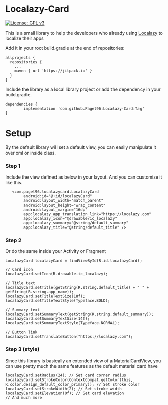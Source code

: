 # Localazy-Card
[![License: GPL v3](https://img.shields.io/badge/License-GPLv3-blue.svg)](https://www.gnu.org/licenses/gpl-3.0)

This is a small library to help the developers who already using <a href="https://localazy.com">Localazy</a> to localize their apps

Add it in your root build.gradle at the end of repositories:

```
allprojects {
  repositories {
    ...
    maven { url 'https://jitpack.io' }
  }
}
```
  
Include the library as a local library project or add the dependency in your build.gradle.
```
dependencies {
        implementation 'com.github.Paget96:Localazy-Card:Tag'
}
```

# Setup
By the default library will set a default view, you can easily manipulate it over xml or inside class.

### Step 1
Include the view defined as below in your layout. And you can customize it like this.
```
   <com.paget96.localazycard.LocalazyCard
        android:id="@+id/localazyCard"
        android:layout_width="match_parent"
        android:layout_height="wrap_content"
        android:layout_margin="16dp"
        app:localazy_app_translation_link="https://localazy.com"
        app:localazy_icon="@drawable/ic_localazy"
        app:localazy_summary="@string/default_summary"
        app:localazy_title="@string/default_title" />
```

### Step 2
Or do the same inside your Activity or Fragment
```
LocalazyCard localazyCard = findViewById(R.id.localazyCard);

// Card icon
localazyCard.setIcon(R.drawable.ic_localazy);

// Title text
localazyCard.setTitle(getString(R.string.default_title) + " " + getString(R.string.app_name));
localazyCard.setTitleTextSize(18f);
localazyCard.setTitleTextStyle(Typeface.BOLD);

// Summary text
localazyCard.setSummaryText(getString(R.string.default_summary));
localazyCard.setSummaryTextSize(14f);
localazyCard.setSummaryTextStyle(Typeface.NORMAL);

// Button link
localazyCard.setTranslateButton("https://localazy.com");
```

### Step 3 (style)
Since this library is basically an extended view of a MaterialCardView, you can use pretty much the same features as the default material card have
```
localazyCard.setRadius(24); // Set card corner radius
localazyCard.setStrokeColor(ContextCompat.getColor(this, R.color.design_default_color_primary)); // Set stroke color
localazyCard.setStrokeWidth(2); // Set stroke width
localazyCard.setElevation(0f); // Set card elevation
// And much more
```
